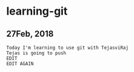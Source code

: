 # learning-git
## 27Feb, 2018
	Today I'm learning to use git with TejasviRaj
	Tejas is going to push
	EDIT
	EDIT AGAIN
